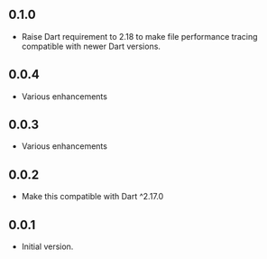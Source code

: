 ## 0.1.0

- Raise Dart requirement to 2.18 to make file performance tracing compatible with newer Dart versions. 

## 0.0.4

- Various enhancements

## 0.0.3

- Various enhancements

## 0.0.2

- Make this compatible with Dart ^2.17.0

## 0.0.1

- Initial version.
